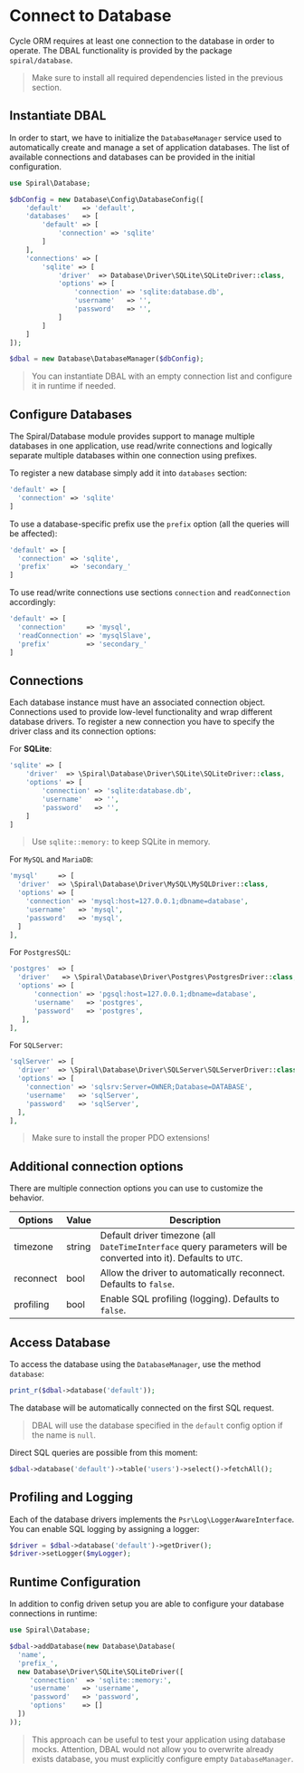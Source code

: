 # Connect to Database
Cycle ORM requires at least one connection to the database in order to operate. The DBAL functionality is
provided by the package `spiral/database`.

> Make sure to install all required dependencies listed in the previous section.

## Instantiate DBAL
In order to start, we have to initialize the `DatabaseManager` service used to automatically create and manage a set of application databases.
The list of available connections and databases can be provided in the initial configuration.

```php
use Spiral\Database;

$dbConfig = new Database\Config\DatabaseConfig([
    'default'     => 'default',
    'databases'   => [
        'default' => [
            'connection' => 'sqlite'
        ]
    ],
    'connections' => [
        'sqlite' => [
            'driver'  => Database\Driver\SQLite\SQLiteDriver::class,
            'options' => [
                'connection' => 'sqlite:database.db',
                'username'   => '',
                'password'   => '',
            ]
        ]
    ]
]);

$dbal = new Database\DatabaseManager($dbConfig);
```

> You can instantiate DBAL with an empty connection list and configure it in runtime if needed.

## Configure Databases
The Spiral/Database module provides support to manage multiple databases in one application, use read/write connections and logically
separate multiple databases within one connection using prefixes.

To register a new database simply add it into `databases` section:

```php
'default' => [
  'connection' => 'sqlite'
]
```

To use a database-specific prefix use the `prefix` option (all the queries will be affected):

```php
'default' => [
  'connection' => 'sqlite',
  'prefix'     => 'secondary_'
]
```

To use read/write connections use sections `connection` and `readConnection` accordingly:

```php
'default' => [
  'connection'     => 'mysql',
  'readConnection' => 'mysqlSlave',
  'prefix'         => 'secondary_'
]
```

## Connections
Each database instance must have an associated connection object. Connections used to provide low-level functionality and wrap
different database drivers. To register a new connection you have to specify the driver class and its connection options:

For **SQLite**:

```php
'sqlite' => [
    'driver'  => \Spiral\Database\Driver\SQLite\SQLiteDriver::class,
    'options' => [
        'connection' => 'sqlite:database.db',
        'username'   => '',
        'password'   => '',
    ]
]
```

> Use `sqlite::memory:` to keep SQLite in memory.

For `MySQL` and `MariaDB`:

```php
'mysql'     => [
  'driver'  => \Spiral\Database\Driver\MySQL\MySQLDriver::class,
  'options' => [
    'connection' => 'mysql:host=127.0.0.1;dbname=database',
    'username'   => 'mysql',
    'password'   => 'mysql',
  ]
],
```

For `PostgresSQL`:

```php
'postgres'  => [
  'driver'   => \Spiral\Database\Driver\Postgres\PostgresDriver::class,
  'options' => [
      'connection' => 'pgsql:host=127.0.0.1;dbname=database',
      'username'   => 'postgres',
      'password'   => 'postgres',
   ],
],
```

For `SQLServer`:

```php
'sqlServer' => [
  'driver'  => \Spiral\Database\Driver\SQLServer\SQLServerDriver::class,
  'options' => [
    'connection' => 'sqlsrv:Server=OWNER;Database=DATABASE',
    'username'   => 'sqlServer',
    'password'   => 'sqlServer',
  ],
],
```
> Make sure to install the proper PDO extensions!

## Additional connection options
There are multiple connection options you can use to customize the behavior.

Options | Value | Description
--- | --- | ---
timezone | string | Default driver timezone (all `DateTimeInterface` query parameters will be converted into it). Defaults to `UTC`.
reconnect | bool | Allow the driver to automatically reconnect. Defaults to `false`.
profiling | bool | Enable SQL profiling (logging). Defaults to `false`.

## Access Database
To access the database using the `DatabaseManager`, use the method `database`:

```php
print_r($dbal->database('default'));
```

The database will be automatically connected on the first SQL request.

> DBAL will use the database specified in the `default` config option if the name is `null`.

Direct SQL queries are possible from this moment:

```php
$dbal->database('default')->table('users')->select()->fetchAll();
```

## Profiling and Logging
Each of the database drivers implements the `Psr\Log\LoggerAwareInterface`. You can enable SQL logging by assigning a logger:

```php
$driver = $dbal->database('default')->getDriver();
$driver->setLogger($myLogger);
```

## Runtime Configuration
In addition to config driven setup you are able to configure your database connections in runtime:

```php
use Spiral\Database;

$dbal->addDatabase(new Database\Database(
  'name',
  'prefix_',
  new Database\Driver\SQLite\SQLiteDriver([
     'connection'  => 'sqlite::memory:',
     'username'   => 'username',
     'password'   => 'password',
     'options'    => []
  ])
));
```

> This approach can be useful to test your application using database mocks. Attention, DBAL would not allow you to overwrite already exists database, you must explicitly configure empty `DatabaseManager`.

